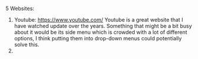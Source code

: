 5 Websites:
  1. Youtube: https://www.youtube.com/
    Youtube is a great website that I have watched update over the years. Something that might be a bit busy about it would be its side menu which is crowded with a lot of different options, I think putting them into             drop-down menus could potentially solve this.
  2. 
   
